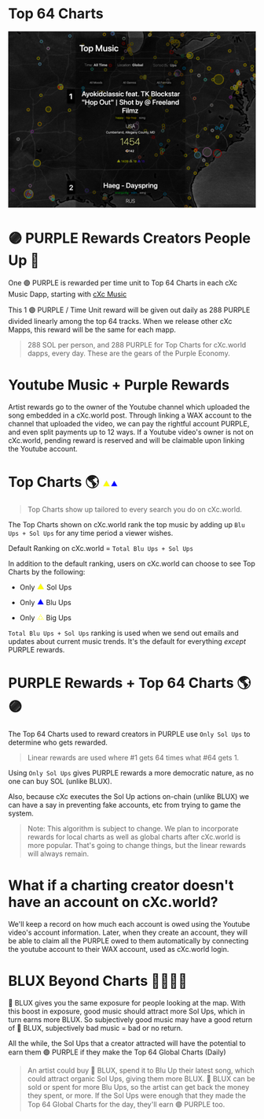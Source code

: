 # Top 64 Charts

<p align="center">
  <img width="auto" height="auto" src="Images/Charts-In-cXc-Music-cXc.world-beta-wide2.png">
</p>


# 🟣 PURPLE Rewards Creators People Up 🔌

One 🟣 PURPLE is rewarded per time unit to Top 64 Charts in each cXc Music Dapp, starting with [cXc Music](https://music.cXc.world)

This 1 🟣 PURPLE / Time Unit reward will be given out daily as 288 PURPLE divided linearly among the top 64 tracks. When we release other cXc Mapps, this reward will be the same for each mapp. 


> 288 SOL per person, and 288 PURPLE for Top Charts for cXc.world dapps, every day. These are the gears of the Purple Economy. 

# Youtube Music + Purple Rewards
Artist rewards go to the owner of the Youtube channel which uploaded the song embedded in a cXc.world post. Through linking a WAX account to the channel that uploaded the video, we can pay the rightful account PURPLE, and even split payments up to 12 ways. If a Youtube video's owner is not on cXc.world, pending reward is reserved and will be claimable upon linking the Youtube account. 

# Top Charts 🌎 <img width="auto" height="auto" src="Images/Icons/up12.png"><img width="auto" height="auto" src="Images/Icons/blueup12.png">

> Top Charts show up tailored to every search you do on cXc.world. 

The Top Charts shown on cXc.world rank the top music by adding up `Blu Ups + Sol Ups` for any time period a viewer wishes.  

Default Ranking on cXc.world = `Total Blu Ups + Sol Ups` 


In addition to the default ranking, users on cXc.world can choose to see Top Charts by the following:

- Only <img width="auto" height="auto" src="Images/Icons/up12.png">  Sol Ups  

- Only <img width="auto" height="auto" src="Images/Icons/blueup12.png">  Blu Ups  

- Only <img width="auto" height="auto" src="Images/Icons/bigup12.png">  Big Ups  


`Total Blu Ups + Sol Ups` ranking is used when we send out emails and updates about current music trends. It's the default for everything *except* PURPLE rewards. 


# PURPLE Rewards + Top 64 Charts 🌎🟣

The Top 64 Charts used to reward creators in PURPLE use `Only Sol Ups` to determine who gets rewarded. 

> Linear rewards are used where #1 gets 64 times what #64 gets 1.

Using `Only Sol Ups` gives PURPLE rewards a more democratic nature, as no one can buy SOL (unlike BLUX). 

Also, because cXc executes the Sol Up actions on-chain (unlike BLUX) we can have a say in preventing fake accounts, etc from trying to game the system. 


> Note: This algorithm is subject to change. We plan to incorporate rewards for local charts as well as global charts after cXc.world is more popular. That's going to change things, but the linear rewards will always remain. 


# What if a charting creator doesn't have an account on cXc.world?
We'll keep a record on how much each account is owed using the Youtube video's account information. Later, when they create an account, they will be able to claim all the PURPLE owed to them automatically by connecting the youtube account to their WAX account, used as cXc.world login. 


# BLUX Beyond Charts 🧠🔮🧙‍♂️

🔵  BLUX gives you the same exposure for people looking at the map. With this boost in exposure, good music should attract more Sol Ups, which in turn earns more BLUX. So subjectively good music may have a good return of 🔵 BLUX, subjectively bad music = bad or no return.  

All the while, the Sol Ups that a creator attracted will have the potential to earn them 🟣 PURPLE if they make the Top 64 Global Charts (Daily)

> An artist could buy 🔵 BLUX, spend it to Blu Up their latest song, which could attract organic Sol Ups, giving them more BLUX. 🔵 BLUX can be sold or spent for more Blu Ups, so the artist can get back the money they spent, or more. If the Sol Ups were enough that they made the Top 64 Global Charts for the day, they'll earn 🟣 PURPLE too. 

